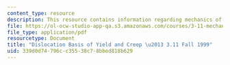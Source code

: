 ```yaml
---
content_type: resource
description: This resource contains information regarding mechanics of materials.
file: https://ol-ocw-studio-app-qa.s3.amazonaws.com/courses/3-11-mechanics-of-materials-fall-1999/339d0d74796cc35538c78bbed818b629_MIT3_11F99_dn.pdf
file_type: application/pdf
resourcetype: Document
title: "Dislocation Basis of Yield and Creep \u2013 3.11 Fall 1999"
uid: 339d0d74-796c-c355-38c7-8bbed818b629
---
```

